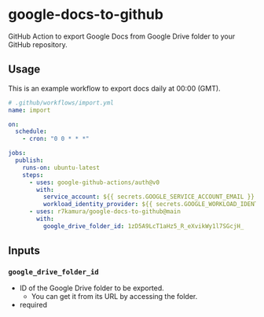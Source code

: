 # google-docs-to-github

GitHub Action to export Google Docs from Google Drive folder to your GitHub repository.

## Usage

This is an example workflow to export docs daily at 00:00 (GMT).

```yaml
# .github/workflows/import.yml
name: import

on:
  schedule:
    - cron: "0 0 * * *"

jobs:
  publish:
    runs-on: ubuntu-latest
    steps:
      - uses: google-github-actions/auth@v0
        with:
          service_account: ${{ secrets.GOOGLE_SERVICE_ACCOUNT_EMAIL }}
          workload_identity_provider: ${{ secrets.GOOGLE_WORKLOAD_IDENTITY_PROVIDER }}
      - uses: r7kamura/google-docs-to-github@main
        with:
          google_drive_folder_id: 1zD5A9LcT1aHz5_R_eXvikWy1l7SGcjH_
```

## Inputs

### `google_drive_folder_id`

- ID of the Google Drive folder to be exported.
  - You can get it from its URL by accessing the folder.
- required
